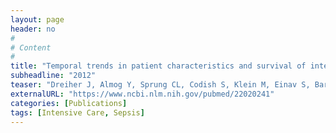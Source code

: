 ```yaml
---
layout: page
header: no
#
# Content
#
title: "Temporal trends in patient characteristics and survival of intensive care admissions with sepsis: a multicenter analysis."
subheadline: "2012"
teaser: "Dreiher J, Almog Y, Sprung CL, Codish S, Klein M, Einav S, Bar-Lavie Y, Singer PP, Nimrod A, Sachs J, Talmor D, Friger M, Greenberg D, Olsfanger D, Hersch M, Novack V; SEPSIS-ISR Group."
externalURL: "https://www.ncbi.nlm.nih.gov/pubmed/22020241"
categories: [Publications]
tags: [Intensive Care, Sepsis]
---
```

